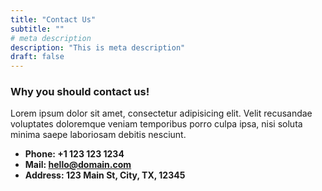 ```yaml
---
title: "Contact Us"
subtitle: ""
# meta description
description: "This is meta description"
draft: false
---
```


### Why you should contact us!
Lorem ipsum dolor sit amet, consectetur adipisicing elit. Velit recusandae voluptates doloremque veniam temporibus porro culpa ipsa, nisi soluta minima saepe laboriosam debitis nesciunt.

* **Phone: +1 123 123 1234** 
* **Mail: hello@domain.com**
* **Address: 123 Main St, City, TX, 12345**
